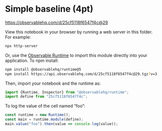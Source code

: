 # Simple baseline (4pt)

https://observablehq.com/d/25cf5118f6547f4c@29

View this notebook in your browser by running a web server in this folder. For
example:

~~~sh
npx http-server
~~~

Or, use the [Observable Runtime](https://github.com/observablehq/runtime) to
import this module directly into your application. To npm install:

~~~sh
npm install @observablehq/runtime@5
npm install https://api.observablehq.com/d/25cf5118f6547f4c@29.tgz?v=3
~~~

Then, import your notebook and the runtime as:

~~~js
import {Runtime, Inspector} from "@observablehq/runtime";
import define from "25cf5118f6547f4c";
~~~

To log the value of the cell named “foo”:

~~~js
const runtime = new Runtime();
const main = runtime.module(define);
main.value("foo").then(value => console.log(value));
~~~
